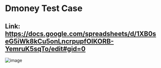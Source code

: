 # Dmoney Test Case

## Link: https://docs.google.com/spreadsheets/d/1XB0seG5iWk8kCu5onLncrpupfOIKORB-YemruK5sqTo/edit#gid=0

![image](https://github.com/toufasaha/Dmoney-Test-Case/assets/55781612/47569672-3fce-4850-b8a4-6ef257f3c166)
